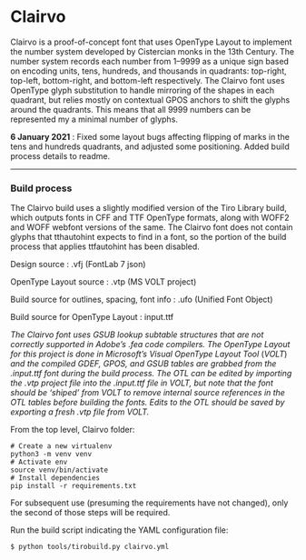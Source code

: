 # Clairvo

Clairvo is a proof-of-concept font that uses OpenType Layout to implement the number system developed by Cistercian monks in the 13th Century. The number system records each number from 1–9999 as a unique sign based on encoding units, tens, hundreds, and thousands in quadrants: top-right, top-left, bottom-right, and bottom-left respectively. The Clairvo font uses OpenType glyph substitution to handle mirroring of the shapes in each quadrant, but relies mostly on contextual GPOS anchors to shift the glyphs around the quadrants. This means that all 9999 numbers can be represented my a minimal number of glyphs.

**6 January 2021** : Fixed some layout bugs affecting flipping of marks in the tens and hundreds quadrants, and adjusted some positioning. Added build process details to readme.

____

### Build process

The Clairvo build uses a slightly modified version of the Tiro Library build, which outputs fonts in CFF and TTF OpenType formats, along with WOFF2 and WOFF webfont versions of the same. The Clairvo font does not contain glyphs that tthautohint expects to find in a font, so the portion of the build process that applies ttfautohint has been disabled.

Design source : .vfj (FontLab 7 json)

OpenType Layout source : .vtp (MS VOLT project)

Build source for outlines, spacing, font info : .ufo (Unified Font Object)

Build source for OpenType Layout : input.ttf

*The Clairvo font uses GSUB lookup subtable structures that are not correctly supported in Adobe’s .fea code compilers. The OpenType Layout for this project is done in Microsoft’s Visual OpenType Layout Tool* (*VOLT*) *and the compiled GDEF, GPOS, and GSUB tables are grabbed from the .input.ttf font during the build process. The OTL can be edited by importing the .vtp project file into the .input.ttf file in VOLT, but note that the font should be ‘shiped’ from VOLT to remove internal source references in the OTL tables before building the fonts. Edits to the OTL should be saved by exporting a fresh .vtp file from VOLT.*

From the top level, Clairvo folder:

```
# Create a new virtualenv
python3 -m venv venv
# Activate env
source venv/bin/activate
# Install dependencies
pip install -r requirements.txt
```

For subsequent use (presuming the requirements have not changed), only the second of those steps will be required.

Run the build script indicating the YAML configuration file:

`$ python tools/tirobuild.py clairvo.yml`


